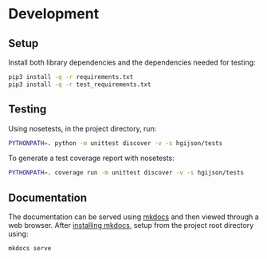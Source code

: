 # Development
## Setup
Install both library dependencies and the dependencies needed for testing:
```bash
pip3 install -q -r requirements.txt
pip3 install -q -r test_requirements.txt
```

## Testing
Using nosetests, in the project directory, run:
```bash
PYTHONPATH=. python -m unittest discover -v -s hgijson/tests
```

To generate a test coverage report with nosetests:
```bash
PYTHONPATH=. coverage run -m unittest discover -v -s hgijson/tests
```

## Documentation
The documentation can be served using [mkdocs](http://www.mkdocs.org/) and then viewed through a web browser. After 
[installing mkdocs](http://www.mkdocs.org/#installation), setup from the project root directory using:
```bash
mkdocs serve
```
